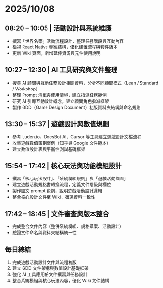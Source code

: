 # 2025/10/08

## 08:20 – 10:05 | 活動設計與系統維護

- 撰寫「世界名築」活動流程設計，整理任務階段與互動內容
- 檢視 React Native 專案結構，優化建置流程與套件版本
- 更新 Wiki 頁面，新增延伸資源與元件使用說明

## 10:27 – 12:30 | AI 工具研究與文件整理

- 搜尋 AI 顧問與互動任務設計相關資料，分析不同顧問模式（Lean / Standard / Workshop）
- 整理 Prompt 清單與使用情境，建立指派任務範例
- 研究 AI 引導互動設計概念，建立顧問角色指派框架
- 製作 GDD（Game Design Document）初版資料夾結構與命名規則

## 13:30 – 15:37 | 遊戲設計與數值規劃

- 參考 Luden.io、DocsBot AI、Cursor 等工具建立遊戲設計文檔流程
- 收集遊戲數值策劃案例（知乎與 Google 文件範本）
- 建立數值設計表與平衡性測試基礎框架

## 15:54 – 17:42 | 核心玩法與功能模組設計

- 撰寫「核心玩法設計」、「系統模組規則」與「遊戲活動藍圖」
- 建立遊戲活動規格書轉換流程，定義文件層級與欄位
- 製作圖文 prompt 範例，說明遊戲活動設計邏輯
- 整合核心設計文件至 Wiki，確保資料一致性

## 17:42 – 18:45 | 文件審查與版本整合

- 完成整合文件內容（整併系統模組、規格草案、活動設計）
- 驗證文件命名與資料夾結構統一性

## 每日總結

1. 完成遊戲活動設計文件與流程初版
2. 建立 GDD 文件架構與數值設計基礎框架
3. 強化 AI 工具應用於文件撰寫與任務設計
4. 整合系統模組與核心玩法內容，優化 Wiki 文件結構
